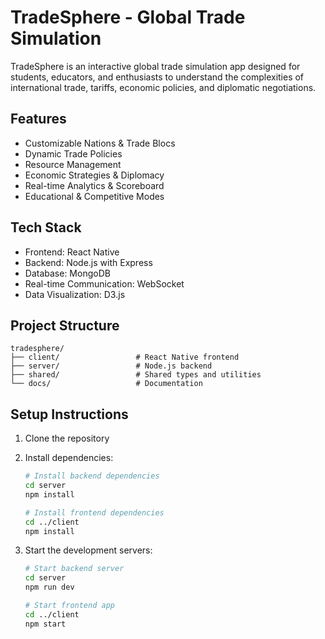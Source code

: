 # TradeSphere - Global Trade Simulation

TradeSphere is an interactive global trade simulation app designed for students, educators, and enthusiasts to understand the complexities of international trade, tariffs, economic policies, and diplomatic negotiations.

## Features

- Customizable Nations & Trade Blocs
- Dynamic Trade Policies
- Resource Management
- Economic Strategies & Diplomacy
- Real-time Analytics & Scoreboard
- Educational & Competitive Modes

## Tech Stack

- Frontend: React Native
- Backend: Node.js with Express
- Database: MongoDB
- Real-time Communication: WebSocket
- Data Visualization: D3.js

## Project Structure

```
tradesphere/
├── client/                 # React Native frontend
├── server/                 # Node.js backend
├── shared/                 # Shared types and utilities
└── docs/                   # Documentation
```

## Setup Instructions

1. Clone the repository
2. Install dependencies:
   ```bash
   # Install backend dependencies
   cd server
   npm install

   # Install frontend dependencies
   cd ../client
   npm install
   ```

3. Start the development servers:
   ```bash
   # Start backend server
   cd server
   npm run dev

   # Start frontend app
   cd ../client
   npm start
   ```
